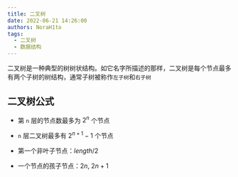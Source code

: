 ```yaml
---
title: 二叉树
date: 2022-06-21 14:26:00
authors: NoraH1to
tags:
  - 二叉树
  - 数据结构
---
```


二叉树是一种典型的树树状结构。如它名字所描述的那样，二叉树是每个节点最多有两个子树的树结构，通常子树被称作`左子树`和`右子树`

## 二叉树公式

- 第 `n` 层的节点数最多为 $2^{n}$ 个节点

- `n` 层二叉树最多有 $2^{n+1} - 1$ 个节点

- 第一个非叶子节点：$length / 2$

- 一个节点的孩子节点：$2n$, $2n + 1$
